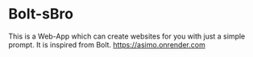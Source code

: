 # Bolt-sBro
This is a Web-App which can create websites for you with just a simple prompt. It is inspired from Bolt.
https://asimo.onrender.com
